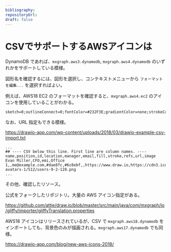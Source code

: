 ```yaml
---
bibliography: 
repositoryUrl:
draft: false
---
```


# CSVでサポートするAWSアイコンは

DynamoDB であれば、`mxgraph.aws3.dynamodb`, `mxgraph.aws4.dynamodb` のいずれかをサポートしている模様。

図形名を確認するには、図形を選択し、コンテキストメニューから `フォーマットを編集...` を選択すればよい。

例えば、AWS18 EC2 のフォーマットを確認すると、`mxgraph.aws4.ec2` のアイコンを使用していることがわかる。

```Text
sketch=0;outlineConnect=0;fontColor=#232F3E;gradientColor=none;strokeColor=#ffffff;fillColor=#232F3E;dashed=0;verticalLabelPosition=middle;verticalAlign=bottom;align=center;html=1;whiteSpace=wrap;fontSize=10;fontStyle=1;spacing=3;shape=mxgraph.aws4.productIcon;prIcon=mxgraph.aws4.ec2;
```

なお、URL 指定もできる模様。

https://drawio-app.com/wp-content/uploads/2018/03/drawio-example-csv-import.txt

```Text
...
## ---- CSV below this line. First line are column names. ----
name,position,id,location,manager,email,fill,stroke,refs,url,image
Evan Miller,CFO,emi,Office 1,,me@example.com,#dae8fc,#6c8ebf,,https://www.draw.io,https://cdn3.iconfinder.com/data/icons/user-avatars-1/512/users-9-2-128.png
...
```

その他、確認したリソース。

公式をフォークしたリポジトリ。大量の AWS アイコン指定がある。

https://github.com/attie/draw.io/blob/master/src/main/java/com/mxgraph/io/gliffy/importer/gliffyTranslation.properties

AWS18 アイコンはリリースされているが、CSV で `mxgraph.aws18.dynamodb` をインポートしても、背景色のみが描画される。`mxgraph.aws17.dynamodb` でも同様。

https://drawio-app.com/blog/new-aws-icons-2018/
